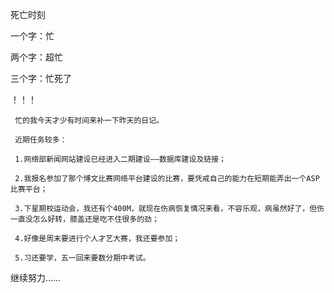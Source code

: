 死亡时刻

一个字：忙

两个字：超忙

三个字：忙死了

！！！

     忙的我今天才少有时间来补一下昨天的日记。

     近期任务较多：

     1.网络部新闻网站建设已经进入二期建设——数据库建设及链接；

     2.我报名参加了那个博文比赛网络平台建设的比赛，要凭戒自己的能力在短期能弄出一个ASP比赛平台；

     3.下星期校运动会，我还有个400M，就现在伤病恢复情况来看，不容乐观，病虽然好了，但伤一直没怎么好转，膝盖还是吃不住很多的劲；

     4.好像是周末要进行个人才艺大赛，我还要参加；

     5.习还要学，五一回来要数分期中考试。

继续努力……
